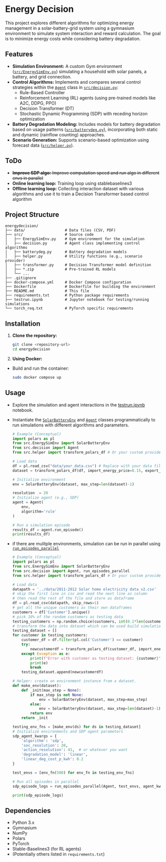 # Energy Decision

This project explores different algorithms for optimizing energy management in a solar-battery-grid system using a gymnasium environment to simulate system interaction and reward calculation. The goal is to minimize energy costs while considering battery degradation.

## Features

*   **Simulation Environment:** A custom Gym environment ([`src/EnergySimEnv.py`](src/EnergySimEnv.py)) simulating a household with solar panels, a battery, and grid connection.
*   **Control Algorithms:** Implements and compares several control strategies within the [`Agent`](src/decision.py) class in [`src/decision.py`](src/decision.py):
    *   Rule-Based Controller
    *   Reinforcement Learning (RL) agents (using pre-trained models like A2C, DDPG, PPO)
    *   Decision Transformer (DT)
    *   Stochastic Dynamic Programming (SDP) with receding horizon optimization
*   **Battery Degradation Modeling:** Includes models for battery degradation based on usage patterns ([`src/batterydeg.py`](src/batterydeg.py)), incorporating both static and dynamic (rainflow counting) approaches.
*   **Scenario Generation:** Supports scenario-based optimization using forecast data ([`src/helper.py`](src/helper.py)).

## ToDo
*   ~~**Improve SDP algo:** Improve computation speed and run algo in different envs in parallel~~
*   **Online learning loop:** Training loop using stablebaselines3
*   **Offline learning loop:** Collecting interaction dataset with various algorithms and use it to train a Decision Transformer based control algorithm


## Project Structure

```
energydecision/
├── data/                  # Data files (CSV, PDF)
├── src/                   # Source code
│   ├── EnergySimEnv.py    # Gym environment for the simulation
│   ├── decision.py        # Agent class implementing control algorithms
│   ├── batterydeg.py      # Battery degradation models
│   ├── helper.py          # Utility functions (e.g., scenario provider)
│   ├── transformer.py     # Decision Transformer model definition
│   ├── *.zip              # Pre-trained RL models
│   └── ...
├── .gitignore
├── docker-compose.yml     # Docker Compose configuration
├── Dockerfile             # Dockerfile for building the environment
├── README.md              # This file
├── requirements.txt       # Python package requirements
├── testrun.ipynb          # Jupyter notebook for testing/running simulations
└── torch_req.txt          # PyTorch specific requirements
```

## Installation

1.  **Clone the repository:**
    ```bash
    git clone <repository-url>
    cd energydecision
    ```
2.  **Using Docker:**
*   Build and run the container:
    ```bash
    sudo docker compose up
    ```

## Usage

*   Explore the simulation and agent interactions in the [testrun.ipynb](testrun.ipynb) notebook.
*   Instantiate the [`SolarBatteryEnv`](src/EnergySimEnv.py) and [`Agent`](src/decision.py) classes programmatically to run simulations with different algorithms and parameters.

    ```python
    # Example (Conceptual)
    import polars as pl
    from src.EnergySimEnv import SolarBatteryEnv
    from src.decision import Agent
    from src.helper import transform_polars_df # Or your custom provider

    # Load data
    df = pl.read_csv("data/your_data.csv") # Replace with your data file
    dataset = transform_polars_df(df, import_energy_price=0.15, export_energy_price=0.1, price_periods="7am – 10am | 4pm – 9pm", default_import_energy_price=0.1, default_export_energy_price=0.08) # transform the data into dataset which can be used to build the simulation environment

    # Initialize environment
    env = SolarBatteryEnv(dataset, max_step=len(dataset)-1)
    
    resolution  = 20
    # Initialize agent (e.g., SDP)
    agent = Agent(
        env,
        algorithm='rule'
    )

    # Run a simulation episode
    results_df = agent.run_episode()
    print(results_df)
    ```

*   if there are mulitple environments, simulation can be run in parallel using [`run_episodes_parallel`](src/decision.py)

    ```python
    # Example (Conceptual)
    import polars as pl
    from src.EnergySimEnv import SolarBatteryEnv
    from src.decision import Agent, run_episodes_parallel
    from src.helper import transform_polars_df # Or your custom provider

    # Load data
    datapath = '../data/2011-2012 Solar home electricity data v2.csv'
    # skip the first line in csv and read the next line as column
    # then read the rest of the file and store as dataframe
    df = pl.read_csv(datapath, skip_rows=1)
    # get all the unique customers as their own dataframes
    customers = df['Customer'].unique()
    # pick 10% of the random customers as testing data
    testing_customers = np.random.choice(customers, int(0.1*len(customers)), replace=False)
    # transform the data into dataset which can be used build simulation environments
    testing_dataset = []
    for customer in testing_customers:
        customer_df = df.filter(pl.col('Customer') == customer)
        try:
            newcustomerdf = transform_polars_df(customer_df, import_energy_price=0.23, export_energy_price=0.015, price_periods="7am – 10am | 4pm – 9pm", default_import_energy_price=0.15, default_export_energy_price=0.01)
        except Exception as e:
            print(f"Error with customer as testing dataset: {customer}")
            print(e)
            break
        testing_dataset.append(newcustomerdf)

    # Helper: create an environment instance from a dataset.
    def make_env(dataset):
        def _init(max_step = None):
            if max_step is not None:
                env = SolarBatteryEnv(dataset, max_step=max_step)
            else:
                env = SolarBatteryEnv(dataset, max_step=len(dataset)-1)
            return env
        return _init

    testing_env_fns = [make_env(ds) for ds in testing_dataset]
    # Initialize environments and SDP agent parameters
    sdp_agent_kwargs = {
        'algorithm': 'sdp',
        'soc_resolution': 20,
        'action_resolution': 41,  # or whatever you want
        'degradation_model': 'linear',
        'linear_deg_cost_p_kwh': 0.2
    }

    test_envs = [env_fn(500) for env_fn in testing_env_fns]

    # Run all episodes in parallel
    sdp_episode_logs = run_episodes_parallel(Agent, test_envs, agent_kwargs=sdp_agent_kwargs, max_workers=8)

    print(sdp_episode_logs)
    ```

## Dependencies

*   Python 3.x
*   Gymnasium
*   NumPy
*   Polars
*   PyTorch
*   Stable-Baselines3 (for RL agents)
*   (Potentially others listed in `requirements.txt`)
